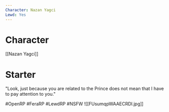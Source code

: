 ```yaml
---
Character: Nazan Yagci
Lewd: Yes
---
```

# Character
[[Nazan Yagci]]

# Starter
"Look, just because you are related to the Prince does not mean that I have to pay attention to you."

#OpenRP #FeraRP #LewdRP #NSFW
![[FUsumqpWAAECRDl.jpg]]